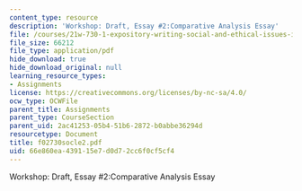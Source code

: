 ```yaml
---
content_type: resource
description: 'Workshop: Draft, Essay #2:Comparative Analysis Essay'
file: /courses/21w-730-1-expository-writing-social-and-ethical-issues-in-print-photography-and-film-fall-2005/66e860ea439115e7d0d72cc6f0cf5cf4_f02730socle2.pdf
file_size: 66212
file_type: application/pdf
hide_download: true
hide_download_original: null
learning_resource_types:
- Assignments
license: https://creativecommons.org/licenses/by-nc-sa/4.0/
ocw_type: OCWFile
parent_title: Assignments
parent_type: CourseSection
parent_uid: 2ac41253-05b4-51b6-2872-b0abbe36294d
resourcetype: Document
title: f02730socle2.pdf
uid: 66e860ea-4391-15e7-d0d7-2cc6f0cf5cf4
---
```

Workshop: Draft, Essay #2:Comparative Analysis Essay